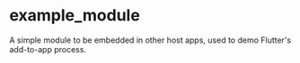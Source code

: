 # example_module

A simple module to be embedded in other host apps, used to demo Flutter's
add-to-app process.
